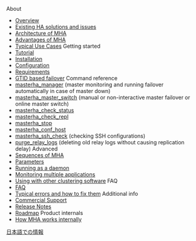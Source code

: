 About
  * [Overview](Overview.md)
  * [Existing HA solutions and issues](Other_HA_Solutions.md)
  * [Architecture of MHA](Architecture.md)
  * [Advantages of MHA](Advantages.md)
  * [Typical Use Cases](UseCases.md)
Getting started
  * [Tutorial](Tutorial.md)
  * [Installation](Installation.md)
  * [Configuration](Configuration.md)
  * [Requirements](Requirements.md)
  * [GTID based failover](GTID_Based_Failover.md)
Command reference
  * [masterha\_manager](masterha_manager.md) (master monitoring and running failover automatically in case of master down)
  * [masterha\_master\_switch](masterha_master_switch.md) (manual or non-interactive master failover or online master switch)
  * [masterha\_check\_status](masterha_check_status.md)
  * [masterha\_check\_repl](masterha_check_repl.md)
  * [masterha\_stop](masterha_stop.md)
  * [masterha\_conf\_host](masterha_conf_host.md)
  * [masterha\_ssh\_check](Requirements#SSH_public_key_authentication.md) (checking SSH configurations)
  * [purge\_relay\_logs](Requirements#purge_relay_logs_script.md) (deleting old relay logs without causing replication delay)
Advanced
  * [Sequences of MHA](Sequences_of_MHA.md)
  * [Parameters](Parameters.md)
  * [Running as a daemon](Runnning_Background.md)
  * [Monitoring multiple applications](Monitoring_Multpile.md)
  * [Using with other clustering software](Using_With_Clustering_Software.md)
FAQ
  * [FAQ](FAQ.md)
  * [Typical errors and how to fix them](TypicalErrors.md)
Additional info
  * [Commercial Support](CommercialSupport.md)
  * [Release Notes](ReleaseNotes.md)
  * [Roadmap](Roadmap.md)
Product internals
  * [How MHA works internally](HowMHAWorks.md)

[日本語での情報](MHA_Docs_JP.md)
